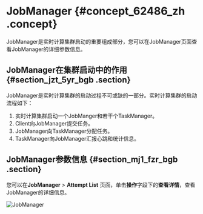 # JobManager {#concept_62486_zh .concept}

JobManager是实时计算集群启动的重要组成部分，您可以在JobManager页面查看JobManager的详细参数信息。

## JobManager在集群启动中的作用 {#section_jzt_5yr_bgb .section}

JobManager是实时计算集群的启动过程不可或缺的一部分。实时计算集群的启动流程如下：

1.  实时计算集群启动一个JobManger和若干个TaskManager。
2.  Client向JobManager提交任务。
3.  JobManager向TaskManager分配任务。
4.  TaskManager向JobManager汇报心跳和统计信息。

## JobManager参数信息 {#section_mj1_fzr_bgb .section}

您可以在**JobManager** \> **Attempt List** 页面，单击**操作**字段下的**查看详情**，查看JobManager的详细信息。

![JobManager](http://static-aliyun-doc.oss-cn-hangzhou.aliyuncs.com/assets/img/41070/156344354434011_zh-CN.png)

